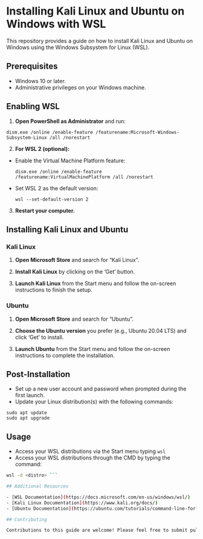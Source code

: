 # Installing Kali Linux and Ubuntu on Windows with WSL

This repository provides a guide on how to install Kali Linux and Ubuntu on Windows using the Windows Subsystem for Linux (WSL).

## Prerequisites

- Windows 10 or later.
- Administrative privileges on your Windows machine.

## Enabling WSL

1. **Open PowerShell as Administrator** and run:
```
dism.exe /online /enable-feature /featurename:Microsoft-Windows-Subsystem-Linux /all /norestart
```

2. **For WSL 2 (optional):** 
- Enable the Virtual Machine Platform feature:
  ```
  dism.exe /online /enable-feature /featurename:VirtualMachinePlatform /all /norestart
  ```
- Set WSL 2 as the default version:
  ```
  wsl --set-default-version 2
  ```

3. **Restart your computer.**

## Installing Kali Linux and Ubuntu

### Kali Linux

1. **Open Microsoft Store** and search for “Kali Linux”.

2. **Install Kali Linux** by clicking on the ‘Get’ button.

3. **Launch Kali Linux** from the Start menu and follow the on-screen instructions to finish the setup.

### Ubuntu

1. **Open Microsoft Store** and search for “Ubuntu”.

2. **Choose the Ubuntu version** you prefer (e.g., Ubuntu 20.04 LTS) and click ‘Get’ to install.

3. **Launch Ubuntu** from the Start menu and follow the on-screen instructions to complete the installation.

## Post-Installation

- Set up a new user account and password when prompted during the first launch.
- Update your Linux distribution(s) with the following commands:
```
sudo apt update
sudo apt upgrade
```

## Usage

- Access your WSL distributions via the Start menu typing ```wsl```
- Access your WSL distributions through the CMD by typing the command:
```bash
wsl -d <distro> ```

## Additional Resources

- [WSL Documentation](https://docs.microsoft.com/en-us/windows/wsl/)
- [Kali Linux Documentation](https://www.kali.org/docs/)
- [Ubuntu Documentation](https://ubuntu.com/tutorials/command-line-for-beginners)

## Contributing

Contributions to this guide are welcome! Please feel free to submit pull requests or open issues for any improvements or corrections.
